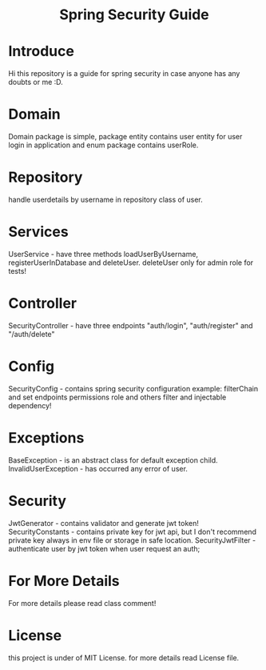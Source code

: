 <h1 align="center">Spring Security Guide</h1>

# Introduce
Hi this repository is a guide for spring security in case anyone has any doubts or me :D.

# Domain
Domain package is simple, package entity contains user entity for user login in application and enum package contains userRole.

# Repository
handle userdetails by username in repository class of user.

# Services
UserService - have three methods loadUserByUsername, registerUserInDatabase and deleteUser.
deleteUser only for admin role for tests!

# Controller
SecurityController - have three endpoints "auth/login", "auth/register" and "/auth/delete"
# Config
SecurityConfig - contains spring security configuration example: filterChain and set endpoints permissions role and others filter and injectable dependency!
# Exceptions
BaseException - is an abstract class for default exception child.
InvalidUserException - has occurred any error of user.
# Security
JwtGenerator - contains validator and generate jwt token!
SecurityConstants - contains private key for jwt api, but I don't recommend private key always in env file or storage in safe location.
SecurityJwtFilter - authenticate user by jwt token when user request an auth;
# For More Details
For more details please read class comment!
# License
this project is under of MIT License. for more details read License file.